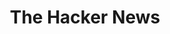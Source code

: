 ---
title: The Hacker News
description: Trusted Cybersecurity News Platform.
url: https://thehackernews.com/
image:
    # url: '/assets/images/cafe.png'
    # alt: 'Cafe'
tags: ['news']
listedDate: 2023-11-09
published: true
---